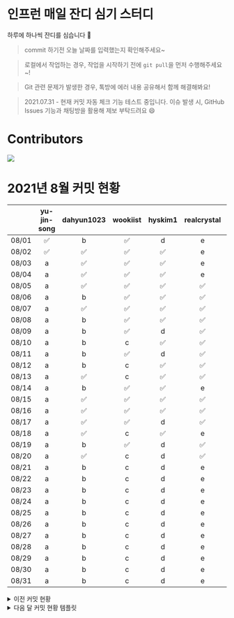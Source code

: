 # 인프런 매일 잔디 심기 스터디

하루에 하나씩 잔디를 심습니다 🌱

> commit 하기전 오늘 날짜를 입력했는지 확인해주세요~

> 로컬에서 작업하는 경우, 작업을 시작하기 전에 `git pull`을 먼저 수행해주세요~!

> Git 관련 문제가 발생한 경우, 톡방에 에러 내용 공유해서 함께 해결해봐요!

> 2021.07.31 - 현재 커밋 자동 체크 기능 테스트 중입니다. 이슈 발생 시, GitHub Issues 기능과 채팅방을 활용해 제보 부탁드려요 😄

# Contributors
<a href="https://github.com/Inflearn-everyday/study/graphs/contributors">
  <img src="https://contrib.rocks/image?repo=Inflearn-everyday/study" />
</a>


# 2021년 8월 커밋 현황 
|       | yu-jin-song | dahyun1023 | wookiist | hyskim1 | realcrystal | yeGenieee | Le0sy | SimEunJu |
|:-----:|:-----------:|:----------:|:--------:|:-------:|:-----------:|:---------:|:-----:|:--------:|
| 08/01 |      ✅      |      b     |     ✅    |    d    |      e      |     ✅     |   ✅   |     ✅    |
| 08/02 |      ✅      |      ✅     |     ✅    |     ✅    |      e      |     ✅     |   ✅   |     ✅    |
| 08/03 |      a      |      ✅     |     ✅    |    ✅    |      e      |     ✅     |   ✅   |     h    |
| 08/04 |      a      |      ✅     |     ✅    |    ✅    |      e      |     f     |   ✅   |     ✅    |
| 08/05 |      a      |      ✅     |     ✅    |    ✅    |      ✅      |     ✅     |   ✅   |     ✅    |
| 08/06 |      a      |      b     |     ✅    |    ✅    |      ✅      |     ✅     |   ✅   |     h    |
| 08/07 |      a      |      ✅     |     ✅    |    ✅    |      ✅      |     f     |   ✅   |     ✅    |
| 08/08 |      a      |      b     |     ✅    |    ✅    |      ✅      |     ✅     |   ✅   |     ✅    |
| 08/09 |      a      |      b     |     ✅    |    d    |      ✅      |     f     |   ✅   |     ✅    |
| 08/10 |      a      |      b     |     c    |    ✅    |      ✅      |     ✅     |   g   |     ✅    |
| 08/11 |      a      |      b     |     ✅    |    d    |      ✅      |     ✅     |   g   |     h    |
| 08/12 |      a      |      b     |     c    |    ✅    |      ✅      |     ✅     |   g   |     ✅    |
| 08/13 |      a      |      ✅     |     c    |  ✅    |      ✅      |     ✅     |   ✅   |     h    |
| 08/14 |      a      |      b     |     ✅    |    ✅    |      e      |     ✅     |   ✅   |     ✅    |
| 08/15 |      a      |      ✅     |     ✅    |    ✅    |      ✅      |     f     |   ✅   |     ✅    |
| 08/16 |      a      |      ✅     |     ✅    |    ✅    |      ✅      |     ✅     |   g   |     h    |
| 08/17 |      a      |      ✅     |     ✅    |    d    |      ✅      |     ✅     |   g   |     ✅    |
| 08/18 |      a      |      ✅     |     c    |    ✅    |      e      |     ✅     |   ✅   |     h    |
| 08/19 |      a      |      b     |     ✅    |    d    |      ✅      |     ✅     |   ✅   |     ✅    |
| 08/20 |      a      |      ✅     |     c    |    d    |      ✅      |     ✅     |   ✅   |     h    |
| 08/21 |      a      |      b     |     c    |    d    |      e      |     f     |   g   |     h    |
| 08/22 |      a      |      b     |     c    |    d    |      e      |     f     |   g   |     h    |
| 08/23 |      a      |      b     |     c    |    d    |      e      |     f     |   g   |     h    |
| 08/24 |      a      |      b     |     c    |    d    |      e      |     f     |   g   |     h    |
| 08/25 |      a      |      b     |     c    |    d    |      e      |     f     |   g   |     h    |
| 08/26 |      a      |      b     |     c    |    d    |      e      |     f     |   g   |     h    |
| 08/27 |      a      |      b     |     c    |    d    |      e      |     f     |   g   |     h    |
| 08/28 |      a      |      b     |     c    |    d    |      e      |     f     |   g   |     h    |
| 08/29 |      a      |      b     |     c    |    d    |      e      |     f     |   g   |     h    |
| 08/30 |      a      |      b     |     c    |    d    |      e      |     f     |   g   |     h    |
| 08/31 |      a      |      b     |     c    |    d    |      e      |     f     |   g   |     h    |

<details>
<summary>이전 커밋 현황</summary>

# 2021년 7월 커밋 현황
|       | yu-jin-song | dahyun1023 | wookiist | hyskim1 | realcrystal | yeGenieee | Le0sy | SimEunJu |
|:-----:|:-----------:|:----------:|:--------:|:-------:|:-----------:|:---------:|:-----:|:--------:|
| 07/26 |      ✅      |      ✅     |     ✅    |    ✅   |      ✅    |     ✅     |   ✅   |    ✅    |
| 07/27 |      ✅      |      ✅     |     ✅    |    ✅   |      ✅      |     ✅     |   ✅   |     ✅    |
| 07/28 |      ✅      |      ✅     |     ✅    |    d   |      ✅      |     f     |   ✅   |     h    |
| 07/29 |      ✅      |      ✅     |     ✅    |    ✅    |      ✅      |     ✅     |   ✅   |     ✅    |
| 07/30 |      ✅      |      ✅     |     c    |    ✅   |      ✅      |     ✅     |   ✅   |     ✅    |
| 07/31 |      ✅      |      ✅     |     ✅    |    ✅    |      ✅      |     ✅     |   ✅   |     ✅    |

</div>
</details>

<details>
<summary>다음 달 커밋 현황 템플릿</summary>

# 2021년 9월 커밋 현황 
|       | yu-jin-song | dahyun1023 | wookiist | hyskim1 | realcrystal | yeGenieee | Le0sy | SimEunJu |
|:-----:|:-----------:|:----------:|:--------:|:-------:|:-----------:|:---------:|:-----:|:--------:|
| 09/01 |      a      |      b     |     c    |    d    |      e      |     f     |   g   |     h    |
| 09/02 |      a      |      b     |     c    |    d    |      e      |     f     |   g   |     h    |
| 09/03 |      a      |      b     |     c    |    d    |      e      |     f     |   g   |     h    |
| 09/04 |      a      |      b     |     c    |    d    |      e      |     f     |   g   |     h    |
| 09/05 |      a      |      b     |     c    |    d    |      e      |     f     |   g   |     h    |
| 09/06 |      a      |      b     |     c    |    d    |      e      |     f     |   g   |     h    |
| 09/07 |      a      |      b     |     c    |    d    |      e      |     f     |   g   |     h    |
| 09/08 |      a      |      b     |     c    |    d    |      e      |     f     |   g   |     h    |
| 09/09 |      a      |      b     |     c    |    d    |      e      |     f     |   g   |     h    |
| 09/10 |      a      |      b     |     c    |    d    |      e      |     f     |   g   |     h    |
| 09/11 |      a      |      b     |     c    |    d    |      e      |     f     |   g   |     h    |
| 09/12 |      a      |      b     |     c    |    d    |      e      |     f     |   g   |     h    |
| 09/13 |      a      |      b     |     c    |    d    |      e      |     f     |   g   |     h    |
| 09/14 |      a      |      b     |     c    |    d    |      e      |     f     |   g   |     h    |
| 09/15 |      a      |      b     |     c    |    d    |      e      |     f     |   g   |     h    |
| 09/16 |      a      |      b     |     c    |    d    |      e      |     f     |   g   |     h    |
| 09/17 |      a      |      b     |     c    |    d    |      e      |     f     |   g   |     h    |
| 09/18 |      a      |      b     |     c    |    d    |      e      |     f     |   g   |     h    |
| 09/19 |      a      |      b     |     c    |    d    |      e      |     f     |   g   |     h    |
| 09/20 |      a      |      b     |     c    |    d    |      e      |     f     |   g   |     h    |
| 09/21 |      a      |      b     |     c    |    d    |      e      |     f     |   g   |     h    |
| 09/22 |      a      |      b     |     c    |    d    |      e      |     f     |   g   |     h    |
| 09/23 |      a      |      b     |     c    |    d    |      e      |     f     |   g   |     h    |
| 09/24 |      a      |      b     |     c    |    d    |      e      |     f     |   g   |     h    |
| 09/25 |      a      |      b     |     c    |    d    |      e      |     f     |   g   |     h    |
| 09/26 |      a      |      b     |     c    |    d    |      e      |     f     |   g   |     h    |
| 09/27 |      a      |      b     |     c    |    d    |      e      |     f     |   g   |     h    |
| 09/28 |      a      |      b     |     c    |    d    |      e      |     f     |   g   |     h    |
| 09/29 |      a      |      b     |     c    |    d    |      e      |     f     |   g   |     h    |
| 09/30 |      a      |      b     |     c    |    d    |      e      |     f     |   g   |     h    |

</div>
</details>
